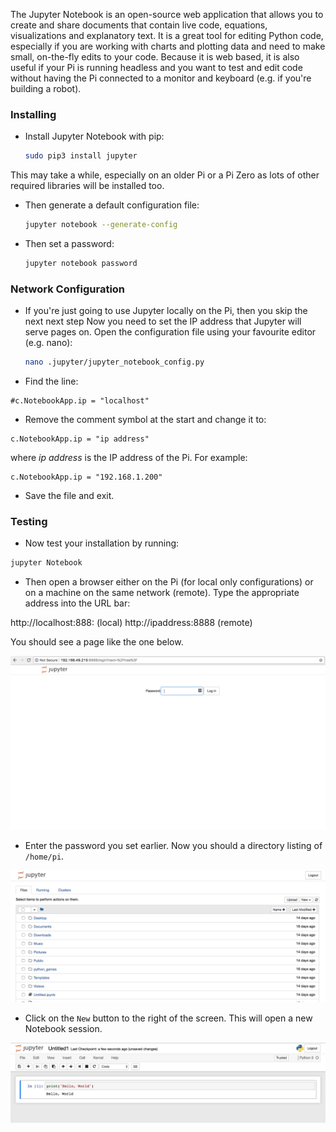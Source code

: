 
The Jupyter Notebook is an open-source web application that allows you to create and share documents that contain live code, equations, visualizations and explanatory text.  It is a great tool for editing Python code, especially if you are working with charts and plotting data and need to make small, on-the-fly edits to your code. Because it is web based, it is also useful if your Pi is running headless and you want to test and edit code without having the Pi connected to a monitor and keyboard (e.g. if you're building a robot).

### Installing

- Install Jupyter Notebook with pip:

    ```bash
    sudo pip3 install jupyter
    ```


This may take a while, especially on an older Pi or a Pi Zero as lots of other required libraries will be installed too.  

- Then generate a default configuration file:

    ```bash
    jupyter notebook --generate-config
    ```


- Then set a password:

    ```bash
    jupyter notebook password
    ```


### Network Configuration

- If you're just going to use Jupyter locally on the Pi, then you skip the next next step Now you need to set the IP address that Jupyter will serve pages on. Open the configuration file using your favourite editor (e.g. nano):

    ```bash
    nano .jupyter/jupyter_notebook_config.py
    ```

- Find the line:

```
#c.NotebookApp.ip = "localhost"
```  
- Remove the comment symbol at the start and change it to:

```
c.NotebookApp.ip = "ip address"
```  
where _ip address_ is the IP address of the Pi. For example:

```
c.NotebookApp.ip = "192.168.1.200"
```  
- Save the file and exit.

### Testing

- Now test your installation by running:

```bash
jupyter Notebook
```

- Then open a browser either on the Pi (for local only configurations) or on a machine on the same network (remote).  Type the appropriate address into the URL bar:

http://localhost:888: (local)
http://ipaddress:8888 (remote)

You should see a page like the one below.

![login](images/image1.png)

- Enter the password you set earlier. Now you should a directory listing of `/home/pi`.

![directory](images/image2.png)

- Click on the `New` button to the right of the screen. This will open a new Notebook session.

![session](images/image3.png)

